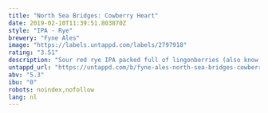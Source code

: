 ```yaml
---
title: "North Sea Bridges: Cowberry Heart"
date: 2019-02-10T11:39:51.803870Z
style: "IPA - Rye"
brewery: "Fyne Ales"
image: "https://labels.untappd.com/labels/2797918"
rating: "3.51"
description: "Sour red rye IPA packed full of lingonberries (also know as cowberries). It's a fusion of full-bodied malts and spicy rye with a puckeringly tart finish thanks to the lingonberries - they're sharp and acidic and really give a zing to the beer. It's a modest 5.3% - the lowest in the NSB collection - and ideal for Summer smashing"
untappd_url: "https://untappd.com/b/fyne-ales-north-sea-bridges-cowberry-heart/2797918"
abv: "5.3"
ibu: "0"
robots: noindex,nofollow
lang: nl
---
```

